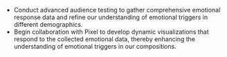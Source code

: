 - Conduct advanced audience testing to gather comprehensive emotional response data and refine our understanding of emotional triggers in different demographics.
- Begin collaboration with Pixel to develop dynamic visualizations that respond to the collected emotional data, thereby enhancing the understanding of emotional triggers in our compositions.